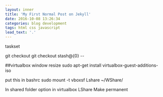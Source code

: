 ```yaml
---
layout: inner
title: 'My First Normal Post on Jekyll'
date: 2016-10-08 13:26:34
categories: blog development
tags: html css javascript
lead_text: '.'
---
```


taskset


git checkout <commit> <file>
git checkout stash@{0} -- <filename>

##virtualbox window resize
sudo apt-get install virtualbox-guest-additions-iso

put this in bashrc
sudo mount -t vboxsf Lshare ~/WShare/

In shared folder option in virtualbox
LShare
Make permanent